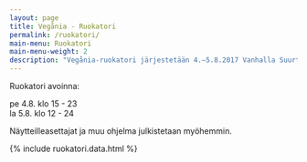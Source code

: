 ```yaml
---
layout: page
title: Vegånia - Ruokatori
permalink: /ruokatori/
main-menu: Ruokatori
main-menu-weight: 2
description: "Vegånia-ruokatori järjestetään 4.–5.8.2017 Vanhalla Suurtorilla."
---
```


Ruokatori avoinna:

pe 4.8. klo <time datetime="2017-08-04T15:00+03:00">15 - <time datetime="2017-08-04T23:00+03:00">23</time><br>
la 5.8. klo <time datetime="2017-08-05T12:00+03:00">12 - <time datetime="2017-08-05T24:00+03:00">24</time>

Näytteilleasettajat ja muu ohjelma julkistetaan myöhemmin.

{% include ruokatori.data.html %}
